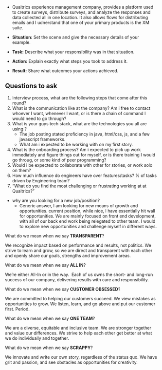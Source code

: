 - Qualtrics experience management company, provides a platform used to create surveys, distribute surveys, and analyze the responses and data collected all in one location. It also allows flows for distributing emails and I udnerstand that one of your primary products is the XM suite.

- **Situation:** Set the scene and give the necessary details of your example.
- **Task:** Describe what your responsibility was in that situation.
- **Action:** Explain exactly what steps you took to address it.
- **Result:** Share what outcomes your actions achieved.

## Questions to ask
1. Interview process, what are the following steps that come after this round?
2. What is the communication like at the company? Am i free to contact whoever  I want, whenever I want, or is there a chain of command I would need to go through?
3. What is your guys tech stack, what are the technologies you all are using ?
	- The job posting stated proficiency in java, html/css, js, and a few javascript frameworks.
	- What am i expected to be working with on my first story.
1. What is the onboarding process? Am i expected to pick up work immediately and figure things out for myself, or is there training I would go throug, or some kind of peer programming?
2. Would i be expected to collaborate with other for stories, or work solo on them?
3. How much influence do engineers have over features/tasks? % of tasks driven by Engineering team?
4. “What do you find the most challenging or frustrating working at at Qualtrics?”


- why are you looking for a new job/position?
	- Generic answer, I am looking for new means of growth and opportunities. current position, while nice, I have essentially hit wall for opportunities. We are mainly focused on front end development, with all of our back end work being relegated to other team. I would to explore new opportunities and challenge myself in different ways.



What do we mean when we say **TRANSPARENT**?

We recognize impact based on performance and results, not politics. We strive to learn and grow, so we are direct and transparent with each other and openly share our goals, strengths and improvement areas.

What do we mean when we say **ALL IN**?

We’re either All-In or in the way.  Each of us owns the short- and long-run success of our company, delivering results with care and responsibility.

What do we mean when we say **CUSTOMER OBSESSED**?

We are committed to helping our customers succeed. We view mistakes as opportunities to grow. We listen, learn, and go above and put our customer first. Period.

What do we mean when we say **ONE TEAM**?

We are a diverse, equitable and inclusive team. We are stronger together and value our differences. We strive to help each other get better at what we do individually and together.

What do we mean when we say **SCRAPPY**?

We innovate and write our own story, regardless of the status quo. We have grit and passion, and see obstacles as opportunities for creativity.